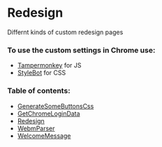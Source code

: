 # Redesign
Differnt kinds of custom redesign pages

### To use the custom settings in Chrome use:

- [Tampermonkey](https://chrome.google.com/webstore/detail/tampermonkey/dhdgffkkebhmkfjojejmpbldmpobfkfo) for JS
- [StyleBot](https://chrome.google.com/webstore/detail/stylebot/oiaejidbmkiecgbjeifoejpgmdaleoha) for CSS

### Table of contents:
- [GenerateSomeButtonsCss](https://github.com/Skevary/SomeScriptsEtc/tree/master/GenerateSomeButtonsCss)
- [GetChromeLoginData](https://github.com/Skevary/SomeScriptsEtc/tree/master/GetChromeLoginData)
- [Redesign](https://github.com/Skevary/SomeScriptsEtc/tree/master/Redesign)
- [WebmParser](https://github.com/Skevary/SomeScriptsEtc/tree/master/WebmParser)
- [WelcomeMessage](https://github.com/Skevary/SomeScriptsEtc/tree/master/WelcomeMessage)